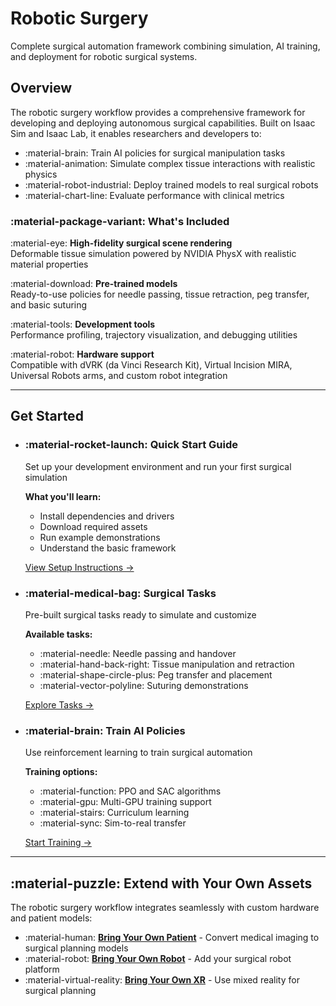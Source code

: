 # Robotic Surgery

Complete surgical automation framework combining simulation, AI training, and deployment for robotic surgical systems.

## Overview

The robotic surgery workflow provides a comprehensive framework for developing and deploying autonomous surgical capabilities. Built on Isaac Sim and Isaac Lab, it enables researchers and developers to:

- :material-brain: Train AI policies for surgical manipulation tasks
- :material-animation: Simulate complex tissue interactions with realistic physics
- :material-robot-industrial: Deploy trained models to real surgical robots
- :material-chart-line: Evaluate performance with clinical metrics

### :material-package-variant: What's Included

:material-eye: **High-fidelity surgical scene rendering**  
Deformable tissue simulation powered by NVIDIA PhysX with realistic material properties

:material-download: **Pre-trained models**  
Ready-to-use policies for needle passing, tissue retraction, peg transfer, and basic suturing

:material-tools: **Development tools**  
Performance profiling, trajectory visualization, and debugging utilities

:material-robot: **Hardware support**  
Compatible with dVRK (da Vinci Research Kit), Virtual Incision MIRA, Universal Robots arms, and custom robot integration

---

## Get Started

<div class="grid cards" markdown>

-   ### :material-rocket-launch: **Quick Start Guide**
    
    Set up your development environment and run your first surgical simulation
    
    **What you'll learn:**

    - Install dependencies and drivers
    - Download required assets
    - Run example demonstrations
    - Understand the basic framework
    
    [View Setup Instructions →](robotic-surgery-quick-start.md)

-   ### :material-medical-bag: **Surgical Tasks**
    
    Pre-built surgical tasks ready to simulate and customize
    
    **Available tasks:**

    - :material-needle: Needle passing and handover
    - :material-hand-back-right: Tissue manipulation and retraction
    - :material-shape-circle-plus: Peg transfer and placement
    - :material-vector-polyline: Suturing demonstrations
    
    [Explore Tasks →](robotic-surgery-surgical-tasks.md)

-   ### :material-brain: **Train AI Policies**
    
    Use reinforcement learning to train surgical automation
    
    **Training options:**

    - :material-function: PPO and SAC algorithms
    - :material-gpu: Multi-GPU training support
    - :material-stairs: Curriculum learning
    - :material-sync: Sim-to-real transfer
    
    [Start Training →](../how-to/how-to-surgery-state-machines.md)

</div>

---

## :material-puzzle: Extend with Your Own Assets

The robotic surgery workflow integrates seamlessly with custom hardware and patient models:

- :material-human: [**Bring Your Own Patient**](../how-to/how-to-bring-your-own-patient.md) - Convert medical imaging to surgical planning models
- :material-robot: [**Bring Your Own Robot**](../how-to/how-to-bring-your-own-robot.md) - Add your surgical robot platform
- :material-virtual-reality: [**Bring Your Own XR**](../how-to/how-to-bring-your-own-xr.md) - Use mixed reality for surgical planning
